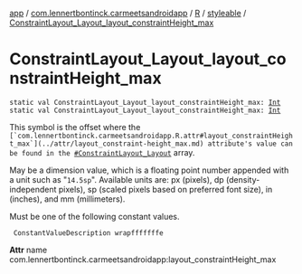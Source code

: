 [app](../../../index.md) / [com.lennertbontinck.carmeetsandroidapp](../../index.md) / [R](../index.md) / [styleable](index.md) / [ConstraintLayout_Layout_layout_constraintHeight_max](./-constraint-layout_-layout_layout_constraint-height_max.md)

# ConstraintLayout_Layout_layout_constraintHeight_max

`static val ConstraintLayout_Layout_layout_constraintHeight_max: `[`Int`](https://kotlinlang.org/api/latest/jvm/stdlib/kotlin/-int/index.html)
`static val ConstraintLayout_Layout_layout_constraintHeight_max: `[`Int`](https://kotlinlang.org/api/latest/jvm/stdlib/kotlin/-int/index.html)

This symbol is the offset where the ``[`com.lennertbontinck.carmeetsandroidapp.R.attr#layout_constraintHeight_max`](../attr/layout_constraint-height_max.md) attribute's value can be found in the ``[`#ConstraintLayout_Layout`](-constraint-layout_-layout.md) array.

May be a dimension value, which is a floating point number appended with a unit such as "`14.5sp`". Available units are: px (pixels), dp (density-independent pixels), sp (scaled pixels based on preferred font size), in (inches), and mm (millimeters).

Must be one of the following constant values.

     ConstantValueDescription wrapfffffffe

**Attr**
name com.lennertbontinck.carmeetsandroidapp:layout_constraintHeight_max

